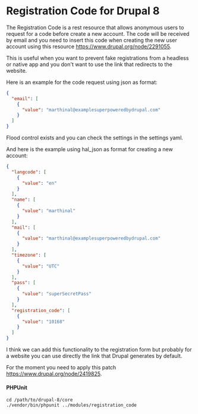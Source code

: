 # Registration Code for Drupal 8

The Registration Code is a rest resource that allows anonymous users to request for a code before create
a new account. The code will be received by email and you need to insert this code when creating the new
user account using this resource https://www.drupal.org/node/2291055.

This is useful when you want to prevent fake registrations from a headless or native app  and you don't
want to use the link that redirects to the website.

Here is an example for the code request using json as format:

```json
{
  "email": [
    {
      "value": "marthinal@examplesuperpoweredbydrupal.com"
    }
  ]
}
```

Flood control exists and you can check the settings in the settings yaml.

And here is the example using hal_json as format for creating a new account:

```json
{
  "langcode": [
    {
      "value": "en"
    }
  ],
  "name": [
    {
      "value": "marthinal"
    }
  ],
  "mail": [
    {
      "value": "marthinal@examplesuperpoweredbydrupal.com"
    }
  ],
  "timezone": [
    {
      "value": "UTC"
    }
  ],
  "pass": [
    {
      "value": "superSecretPass"
    }
  ],
  "registration_code": [
    {
      "value": "10168"
    }
  ]
}
```

I think we can add this functionality to the registration form but probably for a website you can use
directly the link that Drupal generates by default.

For the moment you need to apply this patch https://www.drupal.org/node/2419825.

#### PHPUnit

    cd /path/to/drupal-8/core
    ./vendor/bin/phpunit ../modules/registration_code

